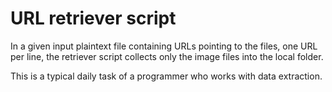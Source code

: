 # URL retriever script

In a given input plaintext file containing URLs pointing to the files, one URL per line,
the retriever script collects only the image files into the local folder.

This is a typical daily task of a programmer who works with data extraction.
